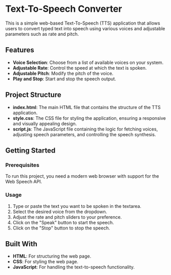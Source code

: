 # Text-To-Speech Converter

This is a simple web-based Text-To-Speech (TTS) application that allows users to convert typed text into speech using various voices and adjustable parameters such as rate and pitch.

## Features

- **Voice Selection**: Choose from a list of available voices on your system.
- **Adjustable Rate**: Control the speed at which the text is spoken.
- **Adjustable Pitch**: Modify the pitch of the voice.
- **Play and Stop**: Start and stop the speech output.

## Project Structure

- **index.html**: The main HTML file that contains the structure of the TTS application.
- **style.css**: The CSS file for styling the application, ensuring a responsive and visually appealing design.
- **script.js**: The JavaScript file containing the logic for fetching voices, adjusting speech parameters, and controlling the speech synthesis.

## Getting Started

### Prerequisites

To run this project, you need a modern web browser with support for the Web Speech API.

### Usage

1. Type or paste the text you want to be spoken in the textarea.
2. Select the desired voice from the dropdown.
3. Adjust the rate and pitch sliders to your preference.
4. Click on the "Speak" button to start the speech.
5. Click on the "Stop" button to stop the speech.

## Built With

- **HTML**: For structuring the web page.
- **CSS**: For styling the web page.
- **JavaScript**: For handling the text-to-speech functionality.